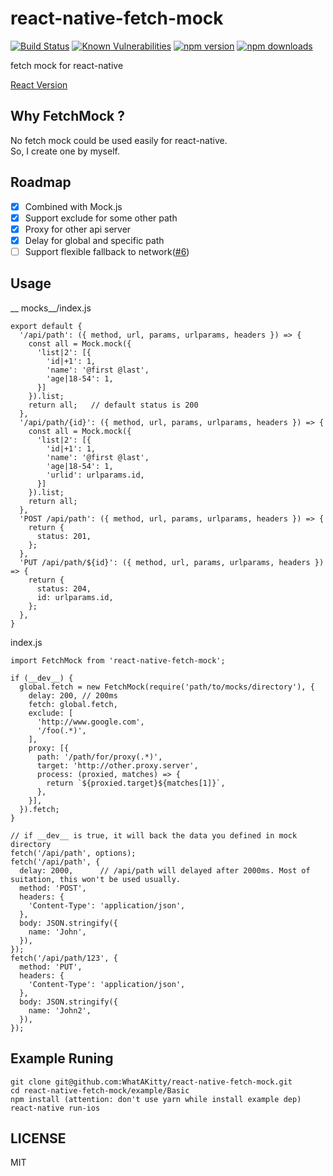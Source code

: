 # react-native-fetch-mock
[![Build Status](https://travis-ci.org/WhatAKitty/react-native-fetch-mock.svg?branch=master)](https://travis-ci.org/WhatAKitty/react-native-fetch-mock)
[![Known Vulnerabilities](https://snyk.io/test/npm/react-native-fetch-mock/badge.svg)](https://snyk.io/test/npm/react-native-fetch-mock)
[![npm version](https://badge.fury.io/js/react-native-fetch-mock.svg)](https://npmjs.org/package/react-native-fetch-mock)
[![npm downloads](https://img.shields.io/npm/dm/react-native-fetch-mock.svg?style=flat)](https://npmjs.org/package/react-native-fetch-mock)

fetch mock for react-native

[React Version](https://github.com/WhatAKitty/react-fetch-mock)

## Why FetchMock ?
No fetch mock could be used easily for react-native.  
So, I create one by myself.

## Roadmap
- [x] Combined with Mock.js
- [x] Support exclude for some other path
- [x] Proxy for other api server
- [x] Delay for global and specific path
- [ ] Support flexible fallback to network([#6](https://github.com/WhatAKitty/react-native-fetch-mock/issues/6))

## Usage

__ mocks__/index.js
```
export default {
  '/api/path': ({ method, url, params, urlparams, headers }) => {
    const all = Mock.mock({
      'list|2': [{
        'id|+1': 1,
        'name': '@first @last',
        'age|18-54': 1,
      }]
    }).list;
    return all;   // default status is 200
  },
  '/api/path/{id}': ({ method, url, params, urlparams, headers }) => {
    const all = Mock.mock({
      'list|2': [{
        'id|+1': 1,
        'name': '@first @last',
        'age|18-54': 1,
        'urlid': urlparams.id,
      }]
    }).list;
    return all;
  },
  'POST /api/path': ({ method, url, params, urlparams, headers }) => {
    return {
      status: 201,
    };
  },
  'PUT /api/path/${id}': ({ method, url, params, urlparams, headers }) => {
    return {
      status: 204,
      id: urlparams.id,
    };
  },
}
```
index.js
```
import FetchMock from 'react-native-fetch-mock';

if (__dev__) {
  global.fetch = new FetchMock(require('path/to/mocks/directory'), {
    delay: 200, // 200ms
    fetch: global.fetch,
    exclude: [
      'http://www.google.com',
      '/foo(.*)',
    ],
    proxy: [{
      path: '/path/for/proxy(.*)',
      target: 'http://other.proxy.server',
      process: (proxied, matches) => {
        return `${proxied.target}${matches[1]}`,
      },
    }],
  }).fetch;
}

// if __dev__ is true, it will back the data you defined in mock directory
fetch('/api/path', options);
fetch('/api/path', {
  delay: 2000,      // /api/path will delayed after 2000ms. Most of suitation, this won't be used usually.
  method: 'POST',
  headers: {
    'Content-Type': 'application/json',
  },
  body: JSON.stringify({
    name: 'John',
  }),
});
fetch('/api/path/123', {
  method: 'PUT',
  headers: {
    'Content-Type': 'application/json',
  },
  body: JSON.stringify({
    name: 'John2',
  }),
});
```

## Example Runing

```
git clone git@github.com:WhatAKitty/react-native-fetch-mock.git
cd react-native-fetch-mock/example/Basic
npm install (attention: don't use yarn while install example dep)
react-native run-ios
```

## LICENSE

MIT
